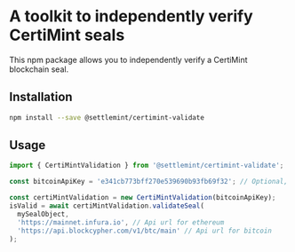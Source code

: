 # A toolkit to independently verify CertiMint seals

This npm package allows you to independently verify a CertiMint blockchain seal.

## Installation

```sh
npm install --save @settlemint/certimint-validate
```

## Usage

```typescript
import { CertiMintValidation } from '@settlemint/certimint-validate';

const bitcoinApiKey = 'e341cb773bff270e539690b93fb69f32'; // Optional, your api key from blockcypher if you use bitcoin anchors

const certiMintValidation = new CertiMintValidation(bitcoinApiKey);
isValid = await certiMintValidation.validateSeal(
  mySealObject,
  'https://mainnet.infura.io', // Api url for ethereum
  'https://api.blockcypher.com/v1/btc/main' // Api url for bitcoin
);
```
